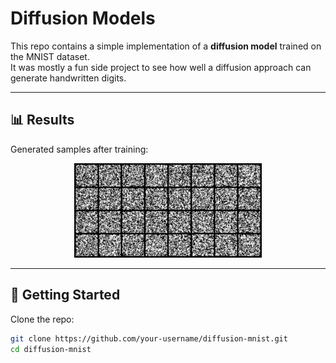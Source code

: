 # Diffusion Models

This repo contains a simple implementation of a **diffusion model** trained on the MNIST dataset.  
It was mostly a fun side project to see how well a diffusion approach can generate handwritten digits.

---

## 📊 Results

Generated samples after training:

<p align="center">
  <img src="https://raw.githubusercontent.com/Lakshit-Karsoliya/DiffusionModels/refs/heads/main/assets/DiffusionModelMNISTresults.gif" alt="Generated MNIST Samples" width="300"/>
</p>

---

## 🚀 Getting Started

Clone the repo:

```bash
git clone https://github.com/your-username/diffusion-mnist.git
cd diffusion-mnist
